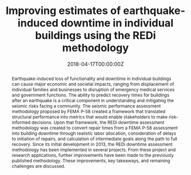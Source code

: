 ---
title: 'Improving estimates of earthquake-induced downtime in individual buildings using the REDi methodology'

# Authors
# If you created a profile for a user (e.g. the default `admin` user), write the username (folder name) here
# and it will be replaced with their full name and linked to their profile.
authors:
  - admin
  - Ji Su Lee
  - Mike Mieler
  - Ibrahim Almufti

# Author notes (optional)
# author_notes:
#   - 'Equal contribution'
#   - 'Equal contribution'

date: '2018-04-17T00:00:00Z'
doi: '10.1061/9780784481349.008'

# Schedule page publish date (NOT publication's date).
publishDate: '2023-12-20T01:00:00Z'

# Publication type.
# Accepts a single type but formatted as a YAML list (for Hugo requirements).
# Enter a publication type from the CSL standard.
publication_types: ['paper-conference']

# Publication name and optional abbreviated publication name.
publication: In *Structures Congress 2018*
publication_short: In *Structures Congress 2018*

abstract: 'Earthquake-induced loss of functionality and downtime in individual buildings can cause major economic and societal impacts, ranging from displacement of individual families and businesses to disruption of emergency medical services and government functions. The ability to predict recovery times for buildings after an earthquake is a critical component in understanding and mitigating the seismic risks facing a community. The seismic performance assessment methodology proposed by FEMA P-58 created a framework that translated structural performance into metrics that would enable stakeholders to make risk-informed decisions. Upon that framework, the REDi downtime assessment methodology was created to convert repair times from a FEMA P-58 assessment into building downtime through realistic labor allocation, consideration of delays to initiation of repairs, and calculation of intermediate goals along the path to full recovery. Since its initial development in 2013, the REDi downtime assessment methodology has been implemented in several projects. From these project and research applications, further improvements have been made to the previously published methodology. These improvements, key takeaways, and remaining challenges are discussed.'

# Summary. An optional shortened abstract.
summary: 'Earthquake-induced loss of functionality and downtime in individual buildings can cause major economic and societal impacts, ranging from displacement of individual families and businesses to disruption of emergency medical services and government functions. The ability to predict recovery times for buildings after an earthquake is a critical component in understanding and mitigating the seismic risks facing a community. The seismic performance assessment methodology proposed by FEMA P-58 created a framework that translated structural performance into metrics that would enable stakeholders to make risk-informed decisions. Upon that framework, the REDi downtime assessment methodology was created to convert repair times from a FEMA P-58 assessment into building downtime through realistic labor allocation, consideration of delays to initiation of repairs, and calculation of intermediate goals along the path to full recovery. Since its initial development in 2013, the REDi downtime assessment methodology has been implemented in several projects. From these project and research applications, further improvements have been made to the previously published methodology. These improvements, key takeaways, and remaining challenges are discussed.' 

tags:
  - REDi
  - resilience
  - recovery modeling
  - building downtime
  - earthquakes

# Display this page in the Featured widget?
featured: false

# Custom links (uncomment lines below)
# links:
# - name: Custom Link
#   url: http://example.org

url_pdf: 'https://www.researchgate.net/publication/324572751_Improving_Estimates_of_Earthquake-Induced_Downtime_in_Individual_Buildings_Using_the_REDi_Methodology'
url_code: ''
url_dataset: ''
url_poster: ''
url_project: ''
url_slides: ''
url_source: ''
url_video: ''

# Featured image
# To use, add an image named `featured.jpg/png` to your page's folder.
image:
  caption: ''
  focal_point: ''
  preview_only: false

# Associated Projects (optional).
#   Associate this publication with one or more of your projects.
#   Simply enter your project's folder or file name without extension.
#   E.g. `internal-project` references `content/project/internal-project/index.md`.
#   Otherwise, set `projects: []`.
projects: []

# Slides (optional).
#   Associate this publication with Markdown slides.
#   Simply enter your slide deck's filename without extension.
#   E.g. `slides: "example"` references `content/slides/example/index.md`.
#   Otherwise, set `slides: ""`.
slides: ""
---